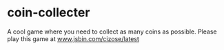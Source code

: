 coin-collecter
==============

A cool game where you need to collect as many coins as possible.
Please play this game at www.jsbin.com/cizose/latest
